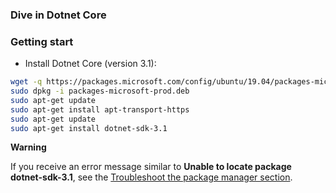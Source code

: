 ### Dive in Dotnet Core

### Getting start

+ Install Dotnet Core (version 3.1):

```bash
wget -q https://packages.microsoft.com/config/ubuntu/19.04/packages-microsoft-prod.deb -O packages-microsoft-prod.deb
sudo dpkg -i packages-microsoft-prod.deb
sudo apt-get update
sudo apt-get install apt-transport-https
sudo apt-get update
sudo apt-get install dotnet-sdk-3.1
```

**Warning**

If you receive an error message similar to **Unable to locate package dotnet-sdk-3.1**, see the [Troubleshoot the package manager section](https://docs.microsoft.com/vi-vn/dotnet/core/install/linux-package-manager-ubuntu-1904#troubleshoot-the-package-manager).